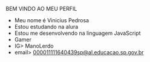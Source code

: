 BEM VINDO AO MEU PERFIL
- Meu nome é Vinicius Pedrosa
- Estou estudando na alura
- Estou me desenvolvendo na linguagem JavaScript
- Gamer
- IG> ManoLerdo
- email> 000011111640439sp@al.educacao.sp.gov.br
